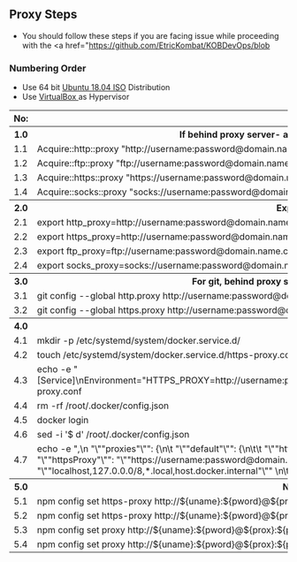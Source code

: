 ## Proxy Steps
* You should follow these steps if you are facing issue while proceeding with the <a href="https://github.com/EtricKombat/KOBDevOps/blob




### Numbering Order
* Use 64 bit <a href="https://ubuntu.com/download/desktop/thank-you?version=18.04.3&architecture=amd64">Ubuntu 18.04 ISO</a> Distribution 
* Use <a href="https://download.virtualbox.org/virtualbox/6.0.14/VirtualBox-6.0.14-133895-Win.exe">VirtualBox </a> as Hypervisor


<table>
<tr><th>No: </th><th>Commands</th></tr>
<tr><th>1.0</th><th>If behind proxy server- add below listed proxy config to /etc/apt/apt.conf </th></tr>
<tr><td>1.1</td><td>Acquire::http::proxy "http://username:password@domain.name.com:port/";</td></tr>
<tr><td>1.2</td><td>Acquire::ftp::proxy "ftp://username:password@domain.name.com:port/";</td></tr>
<tr><td>1.3</td><td>Acquire::https::proxy "https://username:password@domain.name.com:port/";</td></tr>
<tr><td>1.4</td><td>Acquire::socks::proxy "socks://username:password@domain.name.com:port/";</td></tr>
<tr><th>2.0</th><th>Exporting Proxy Env variable</th></tr>
<tr><td>2.1</td><td>export http_proxy=http://username:password@domain.name.com:port/</td></tr>
<tr><td>2.2</td><td>export https_proxy=http://username:password@domain.name.com:port/</td></tr>
<tr><td>2.3</td><td>export ftp_proxy=ftp://username:password@domain.name.com:port/</td></tr>
<tr><td>2.4</td><td>export socks_proxy=socks://username:password@domain.name.com:port/</td></tr>
 <tr><th>3.0</th><th>For git, behind proxy server- run the below listed config commands </th></tr>
 <tr><td>3.1</td><td>git config --global http.proxy http://username:password@domain.name.com:port</td></tr>
 <tr><td>3.2</td><td>git config --global https.proxy http://username:password@domain.name.com:port</td></tr>
<tr><th>4.0</th><th>Docker behind proxy </th></tr>
<tr><td>4.1</td><td>mkdir -p /etc/systemd/system/docker.service.d/</td></tr>
<tr><td>4.2</td><td>touch /etc/systemd/system/docker.service.d/https-proxy.conf</td></tr>
<tr><td>4.3</td><td>echo -e "[Service]\nEnvironment="HTTPS_PROXY=http://username:password@domain.name.com:port"">>/etc/systemd/system/docker.service.d/https-proxy.conf </td></tr>
<tr><td>4.4</td><td>rm -rf /root/.docker/config.json</td></tr>
<tr><td>4.5</td><td>docker login</td></tr>
<tr><td>4.6</td><td>sed -i '$ d' /root/.docker/config.json</td></tr>
<tr><td>4.7</td><td>echo -e ",\n "\""proxies"\"": {\n\t "\""default"\"": {\n\t\t "\""httpProxy"\"": "\""http://username:password@domain.name.com:port"\"",\n\t\t "\""httpsProxy"\"": "\""https://username:password@domain.name.com:port"\"",\n\t\t "\""noProxy"\"": "\""localhost,127.0.0.0/8,*.local,host.docker.internal"\"" \n\t\t}\n\t}\n}">>/root/.docker/config.json
</td></tr>
<tr><th>5.0</th><th>NPM - Proxy Commands : </th></tr>
<tr><td>5.1</td><td>npm config set https-proxy http://${uname}:${pword}@${prox}:${port}--global</td></tr>
<tr><td>5.2</td><td>npm config set https-proxy http://${uname}:${pword}@${prox}:${port}</td></tr>
<tr><td>5.3</td><td>npm config set proxy http://${uname}:${pword}@${prox}:${port}--global</td></tr>
<tr><td>5.4</td><td>npm config set proxy http://${uname}:${pword}@${prox}:${port}</td></tr>

</table>


